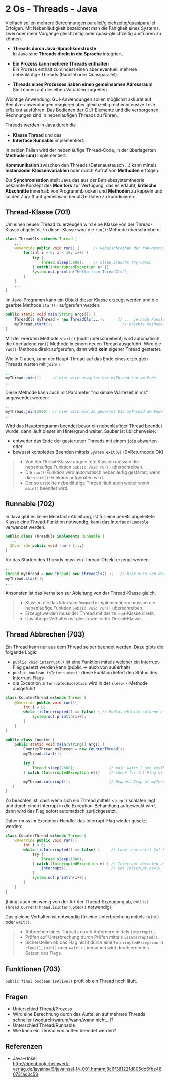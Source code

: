 # 2 Os - Threads - Java

Vielfach sollen mehrere Berechnungen parallel/gleichzeitig/quasiparallel Erfolgen. Mit Nebenläufigkeit bezeichnet man die Fähigkeit eines Systems, zwei oder mehr Vorgänge gleichzeitig oder quasi-gleichzeitig ausführen zu können. 

- **Threads durch Java-Sprachkonstrukte**  
  In Java sind **Threads direkt in die Sprache** integriert. 
- **Ein Prozess kann mehrere Threads enthalten**  
  Ein Prozess enthält zumindest einen aber eventuell mehrere nebenläufige Threads (Parallel oder Quasiparallel).

- **Threads eines Prozesses haben einen gemeinsamen Adressraum**  
  Sie können auf dieselben Variablen zugreifen

Wichtige Anwendung: GUI-Anwendungen sollen möglichst akkurat auf Benutzeranwendungen reagieren aber gleichzeitig rechenintensive Teile effizient ausführen. Das Bedienen der GUI-Elemente und die verborgenen Rechnungen sind in nebenläufigen Threads zu führen.

Threads werden in Java durch die 

- **Klasse Thread** und das  
- **Interface Runnable** implementiert.

In beiden Fällen wird der nebenläufige Thread-Code, in der überlagerten **Methode run()** implementiert. 

**Kommunikation** zwischen den Threads (Datenaustausch …) kann mittels **Instanzoder Klassenvariablen** oder durch Aufruf von **Methoden** erfolgen. 

Zur **Synchronisation** stellt Java das aus der Betriebssystemtheorie bekannte Konzept des **Monitors** zur Verfügung, das es erlaubt, **kritische** **Abschnitte** innerhalb von Programmblöcken und **Methoden** zu kapseln und so den Zugriff auf gemeinsam benutzte Daten zu koordinieren. 

## Thread-Klasse (701)

Um einen neuen Thread zu erzeugen wird eine Klasse von der Thread-Klasse abgeleitet. In dieser Klasse wird die `run()`-Methode überschrieben:

```java
class ThreadCls extends Thread {
    ...
    @Override public void run() {      // Ueberschreiben der run-Methode
        for(int i = 0; i < 10; i++) {
            try {
                Thread.sleep(5000);    // sleep braucht try-catch
            } catch(InterruptedException e) {}
            System.out.println("Hello from ThreadCls");
        }
    }
    ...
}
```

Im Java-Programm kann ein Objekt dieser Klasse erzeugt werden und die geerbte Methode `start()` aufgerufen werden:

```java
public static void main(String args[]) {
    ThreadCls myThread = new ThreadCls(...);      // ... je nach Konstruktur
    myThread.start();                               // ererbte Methode - ruft run() auf  
}
```

Mit der ererbten Methode `start()` (nicht überschreiben!) wird automatisch die überladene `run()` Methode in einem neuen Thread ausgeführt. Wird die `run()`-Methode direkt aufgerufen, dann wird **kein** eigener Thread gestartet.

Wie in C auch, kann der Haupt-Thread auf das Ende eines erzeugten Threads warten mit `join()`:

```java
...
myThread.join();     // hier wird gewartet bis myThread-run am Ende
...
```

Diese Methode kann auch mit Parameter "maximale Wartezeit in ms" angewendet werden:

```java
...
myThread.join(2000); // hier wird max 2s gewartet bis myThread am Ende
...
```

Wird das Hauptprogramm beendet bevor ein nebenläufiger Thread beendet wurde, dann läuft dieser im Hintergrund weiter. Sauber ist üblicherweise:

- entweder das Ende der gestarteten Threads mit einem `join` abwarten oder
- bewusst komplettes Beenden mittels `System.exit(0)` (0=Returncode OK)

> - Von der `Thread`-Klasse abgeleitete Klassen müssen die nebenläufige Funktion `public void run()` überschreiben.
> - Die `run()`-Funktion wird automatisch nebenläufig gestartet, wenn die `start()`-Funktion aufgerufen wird.
> - Der so erstellte nebenläufige Thread läuft auch weiter wenn `main()` beendet wird.

## Runnable (702)

In Java gibt es keine Mehrfach-Ableitung, ist für eine bereits abgeleitete Klasse eine Thread-Funktion notwendig, kann das Interface `Runnable` verwendet werden.

```java
public class ThreadCls implements Runnable {
  ...
  @Override public void run() {...}
}
```

für das Starten des Threads muss ein Thread-Objekt erzeugt werden:

```java
...
Thread myThread = new Thread( new ThreadCls() );   // hier muss von der Thread-Klasse erzeugt werden
myThread.start();
...
```

Ansonsten ist das Verhalten zur Ableitung von der Thread-Klasse gleich.

> - Klassen die das Interface `Runnable` implementieren müssen die nebenläufige Funktion `public void run()` überschreiben.
> - Erzeugt werden muss der Thread mit der `Thread`-Klasse direkt.
> - Das übrige Verhalten ist gleich wie in der `Thread`-Klasse.

## Thread Abbrechen (703)

Ein Thread kann nur aus dem Thread selber beendet werden. Dazu gibts die folgende Logik:

- `public void interrupt()` ist eine Funktion mittels welcher ein Interrupt-Flag gesetzt werden kann (public -> auch von außerhalt)
- `public boolean isInterrupted()` diese Funktion liefert den Status des Interrupt-Flags
- die Exception `InterruptedException` wird in der `sleep()`-Methode ausgeführt

```java
class CounterThread extends Thread {
    @Override public void run(){
        int i = 0;
        while (isInterrupted() == false) { // Endlosschleife solange nicht aktives Int-Flag
            System.out.println(i++);
        }
    }
}
 
public class Counter {
    public static void main(String[] args) {
        CounterThread myThread = new CounterThread();
        myThread.start();

	    try {
            Thread.sleep(2000);               // main waits 2 sec (myThread counts up)
        } catch (InterruptedException e){}    // check for Int-Flag of main-Thread

        myThread.interrupt();                 // Request Stop of myThread -> set Int-Flag
   }
}
```

Zu beachten ist, dass wenn sich ein Thread mittels `sleep()` schlafen legt und durch einen Interrupt in die Exception-Behandlung aufgeweckt wird, dann wird das Flag sofort automatisch zurückgesetzt.

Daher muss im Exception-Handler das Interrupt-Flag wieder gesetzt werden:

```java
class CounterThread extends Thread {
    @Override public void run(){
        int i = 0;
        while (isInterrupted() == false) {     // Loop runs until Int-Flag is set
            try {
                Thread.sleep(1000);
            } catch (InterruptedException e) { // Interrupt detected and cleared
                interrupt();                   // Set Interrupt newly
            }
            System.out.println(i++);
        }
    }
}
```

(hängt auch ein wenig von der Art der Thread-Erzeugung ab, evtl. ist `Thread.CurrentThread.isInterrupted()` notwendig)

Das gleiche Verhalten ist notwendig für eine Unterbrechung mittels `join()` oder `wait()`.

> - Abbrechen eines Threads durch Anfordern mittels `interrupt()`.
> - Prüfen auf Unterbrechung durch Prüfen mittels `isInterrupted()`.
> - Sicherstellen ob das Flag nicht durch eine `InterruptedException` in `sleep()`, `join()` oder `wait()` übersehen wird durch erneutes Setzen des Flags.

## Funktionen (703)

`public final boolean isAlive()` prüft ob ein Thread noch läuft.

## Fragen

- Unterschied Thread/Prozess
- Wird eine Berechnung durch das Aufteilen auf mehrere Threads schneller (wodurch/warum/wann/wann nicht…)?
- Unterschied Thread/Runnable
- Wie kann ein Thread von außen beendet werden?

## Referenzen

- Java->Insel  
  <http://openbook.rheinwerk-verlag.de/javainsel9/javainsel_14_001.htm#mj8c6f381221d805dd6fbe480731ac0c58>